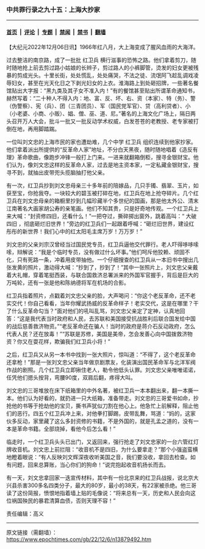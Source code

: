### 中共罪行录之九十五：上海大抄家

---

#### [首页](../../../..?n13879492) &nbsp;|&nbsp; [评论](../../../../../epoch-comment?n13879492) &nbsp;|&nbsp; [专题](../../../../../epoch-special?n13879492) &nbsp;|&nbsp; [禁闻](../../../../../epoch-news?n13879492) &nbsp;|&nbsp; [禁书](../../../../../books?n13879492) &nbsp;|&nbsp; [翻墙](https://github.com/gfw-breaker/nogfw/blob/master/README.md?n13879492)


<div class="post_content" id="artbody" itemprop="articleBody">
 <!-- article content begin -->
 <p>
  【大纪元2022年12月06日讯】1966年红八月，大上海变成了腥风血雨的大海洋。
 </p>
 <p>
  过去整洁的南京路，成了一批批
  <ok href="https://www.epochtimes.com/gb/tag/%E7%BA%A2%E5%8D%AB%E5%85%B5.html">
   红卫兵
  </ok>
  横行滋事的恐怖之路。他们拿着剪刀，随时随地抢上前去剪过路小姑娘的长辫子，剪过路人的小裤脚管，烫发的妇女更被残暴的剪成光头。十里长街，处处慌乱，处处痛哭，不法之徒、流氓阿飞趁乱调戏凌辱妇女，甚至在光天化日之下剥光妇女的上衣。淮海路上到处砸招牌，一些著名餐馆贴出大字报：“黑九类及其子女不准入内！”有的餐馆甚至贴出所谓革命通知书，赫然写着：“二十种人不得入内：地、富、反、坏、右、资（本家）、特（务）、警（伪警察）、宪（兵）、团（三青团员）、军（国民党军官）、贷（高利贷者）、小（小老婆、小商、小贩）、娼、僧、巫、道、尼。”著名的上海文化广场上，隔日两头召开万人大会，批斗一批又一批反动学术权威，白发苍苍的老教授、老专家被打倒在地，再用脚踏踹。
 </p>
 <p>
  一位叫刘文忠的上海市民的家也遭劫难，几个中学
  <ok href="https://www.epochtimes.com/gb/tag/%E7%BA%A2%E5%8D%AB%E5%85%B5.html">
   红卫兵
  </ok>
  组织连续到他家抄家。他们拿着派出所提供的“反革命人家”地址，不分白天黑夜，随时随地唱着《造反有理》革命歌曲，像跑步冲锋一般打上门来。一进来就翻箱倒柜，搜寻金银财宝。他们认为，像刘文忠这样的反革命人家，过去是地主资本家，一定私藏金银财宝，搜寻不到，就抽出皮带兜头揽脑抽打他父亲。
 </p>
 <p>
  有一次，红卫兵抄到刘文忠母亲三十多年前的陪嫁品，几只手镯、翡翠、玉片，如获至宝，你抢我夺。一块较大的碧玉被打碎在地，红卫兵在地上抢夺碎片。几个红卫兵在刘文忠母亲的箱橱里抄到几幅珍藏半个多世纪的国画，那是他太外公、清末江南著名大画家胡公寿的亲笔画。他们不知其贵，只是好奇地传观。一个红卫兵上来大喊：“封资修四旧，还看什么！”一把夺过，撕碎掷出窗外，跳着高叫：“
  <ok href="https://www.epochtimes.com/gb/tag/%E5%A4%A7%E7%A0%B4%E5%9B%9B%E6%97%A7.html">
   大破四旧
  </ok>
  ，彻底砸烂旧世界！”旁边的红卫兵们一起跟着呼喊：“砸烂旧世界，建设红彤彤的新世界！我们心中的红太阳毛主席万岁！万万岁！”
 </p>
 <p>
  刘文忠的父亲刘宗汉曾经当过国民党专员，红卫兵逼他交代罪行。老人吓得哆哆嗦嗦，辩解说：“我是个临时专员，没有做过什么坏事。”他们呵斥他狡赖、顽固不化，只有死路一条，冲着用皮带抽他。一个仔细搜查的红卫兵从一本旧书中搜出几张发黄的照片，激动得大喊：“抄到了，抄到了！”其中一张照片上，刘文忠父亲戴着大礼帽，穿着笔挺西装，与联合国救济总署派来的外国军官握手，背后是巨大的万吨轮，还有一张是他和陈纳德将军在机场的合影。
 </p>
 <p>
  红卫兵指着照片，点戳着刘文忠父亲的脸，大声喝问：“你这个老反革命，还不老实交代！你自己看看，当年你耀武扬威的反革命样子！老实交代，这是在哪里？干了什么反革命勾当？”面对他们的吼叫乱骂，刘文忠父亲定了定神，认真地回答：“这是我代表当时政府和人民，去苏联和美国接受抗战胜利后联合国发给中国的战后慈善救济物资。”“老反革命还在骗人！当时的政府是蒋介石反动政府，怎么代表人民？还在放毒！”“苏联是苏修，美国是美帝，怎会发善心向中国拨救济物资？你又在耍花样，欺骗我们红卫兵小将！”
 </p>
 <p>
  之后，红卫兵又从另一本书中找到一张大照片，惊叫道：“不得了，这个老反革命还拿枪！”那是一张刘文忠父亲当年做京剧票友，化装演出国民革命军与北洋军阀作战的剧照。几个红卫兵立即揪住老人，勒令他低头认罪。刘文忠父亲唯唯诺诺，任凭他们摁头按背，弯腰90度，双肩后翻，疼得大叫。
 </p>
 <p>
  刘文忠的三哥堆放在床下纸箱里的中外名著，被红卫兵一本本翻出来，翻一本撕一本。他们认为好看的，就扔进一只大纸箱，准备带走。刘文忠的三哥爱书如命，抄抢他的书等于抢劫他的宝贝，撕书声犹似刀割在他心上。他急忙上前解释，阻止他们的恶行。四五个红卫兵冲上来，对他拳打脚踢，皮带乱舞，骂道：“妈的，这家伙多反动，家里藏了这么多封资修的书籍，不是外国的，就是孔孟之道的，没有一本是革命书籍。全部烧掉，看他今后怎么看！”
 </p>
 <p>
  临走时，一个红卫兵头头已出门，又返回来，强行抢走了刘文忠家的一台六管红灯牌收音机。刘文忠上前拦阻：“收音机不是四旧，为什么要拿走？”那个小强盗蛮横地瞪着眼说：“有人反映刘文辉深夜收听美国之音，我们要没收，拿回去检查。如有问题，回来总算账，当心你们的狗命！”说完抱起收音机扬长而去。
 </p>
 <p>
  有一天，刘文忠拿回家一迭宣传材料，其中有一份北京来的红卫兵战报，说北京大兴县杀害300多名四类分子，最大的80岁，最小的38天，有22家被杀绝。他三哥读了这份简报，愤恨地指着墙上贴的毛像说：“将来总有一天，历史和人民会向这位祸国殃民的暴君清算血债，否则天理不容！”
 </p>
 <p>
  责任编辑：高义
 </p>
 <!-- article content end -->
 <div id="below_article_ad">
 </div>
</div>


---

原文链接（需翻墙）：https://www.epochtimes.com/gb/22/12/6/n13879492.htm